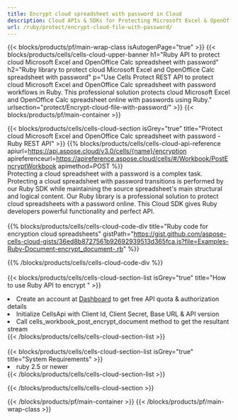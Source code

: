 ```yaml
---
title: Encrypt cloud spreadsheet with password in Cloud 
description: Cloud APIs & SDKs for Protecting Microsoft Excel & OpenOffice Calc. Encrypt cloud spreadsheet with password by the Cells Cloud API. SDK support kinds of development languages. They include Android, C#, Go, Java, NodeJS, Perl, PHP, Python, Ruby, and swift. 
url: /ruby/protect/encrypt-cloud-file-with-password/
---
```



{{< blocks/products/pf/main-wrap-class isAutogenPage="true" >}}
{{< blocks/products/cells/cells-cloud-upper-banner h1="Ruby API to protect cloud Microsoft Excel and OpenOffice Calc spreadsheet with password" h2="Ruby library to protect cloud Microsoft Excel and OpenOffice Calc spreadsheet with password" p="Use Cells Protect REST API to protect cloud Microsoft Excel and OpenOffice Calc spreadsheet with password workflows in Ruby. This professional solution protects cloud Microsoft Excel and OpenOffice Calc spreadsheet online with passwords using Ruby." urlsection="protect/Encrypt-cloud-file-with-password/" >}}
{{< blocks/products/pf/main-container >}}

{{< blocks/products/cells/cells-cloud-section isGrey="true"  title="Protect cloud Microsoft Excel and OpenOffice Calc spreadsheet with password - Ruby REST API" >}}
{{% blocks/products/cells/cells-cloud-api-reference  apiurl=https://api.aspose.cloud/v3.0/cells/{name}/encryption  apireferenceurl=https://apireference.aspose.cloud/cells/#/Workbook/PostEncryptWorkbook  apimethod=POST %}}
<br/>
Protecting a cloud spreadsheet with a password is a complex task. Protecting a cloud spreadsheet with password transitions is performed by our Ruby SDK while maintaining the source spreadsheet's main structural and logical content. Our Ruby library is a professional solution to protect cloud spreadsheets with a password online. This Cloud SDK gives Ruby developers powerful functionality and perfect API.
<br/>
<br/>
{{% blocks/products/cells/cells-cloud-code-div title="Ruby code for encryption cloud spreadsheets" gistPath="https://gist.github.com/aspose-cells-cloud-gists/36ed8b8727561b92692939513d365fca.js?file=Examples-Ruby-Document-encrypt_document-.rb" %}}
  
{{% /blocks/products/cells/cells-cloud-code-div  %}}
<br/>
<br/>
{{< blocks/products/cells/cells-cloud-section-list isGrey="true"  title="How to use Ruby API to encrypt " >}}
<li>Create an account at <a href="https://dashboard.aspose.cloud/">Dashboard</a> to get free API quota & authorization details</li>
<li>Initialize CellsApi with Client Id, Client Secret, Base URL & API version</li>
<li>Call cells_workbook_post_encrypt_document method to get the resultant stream</li>
{{< /blocks/products/cells/cells-cloud-section-list >}}
<br/>
<br/>
{{< blocks/products/cells/cells-cloud-section-list isGrey="true"  title="System Requirements" >}}
<li>ruby 2.5 or newer</li>
{{< /blocks/products/cells/cells-cloud-section-list >}}

{{< /blocks/products/cells/cells-cloud-section >}}

{{< /blocks/products/pf/main-container >}}
{{< /blocks/products/pf/main-wrap-class >}}
